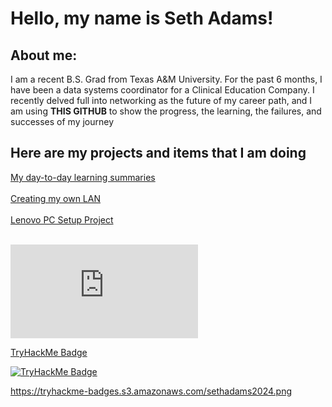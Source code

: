 <H1> Hello, my name is Seth Adams!</H1>

<h2> About me:</h2>
<p> I am a recent B.S. Grad from Texas A&M University. For the past 6 months, I have been a data systems coordinator for a Clinical Education Company.
I recently delved full into networking as the future of my career path, and I am using <b>THIS GITHUB</b>  to show the progress, the learning, the failures, and successes of my journey</p>

<h2> Here are my projects and items that I am doing</h2>

[My day-to-day learning summaries](/day_to_day.md)
<br>
<br>
[Creating my own LAN](/CreatingALAN.md)
<br>
<br>
[Lenovo PC Setup Project](/LenovoPCSetupProject.md)
<br>
<br>
<iframe src="https://tryhackme.com/api/v2/badges/public-profile?userPublicId=4576476" style='border:none;'></iframe>
<br>

[TryHackMe Badge](https://tryhackme-badges.s3.amazonaws.com/sethadams2024.png)

[![TryHackMe Badge](https://tryhackme-badges.s3.amazonaws.com/sethadams2024.png)](https://tryhackme.com/p/sethadams2024)


https://tryhackme-badges.s3.amazonaws.com/sethadams2024.png
